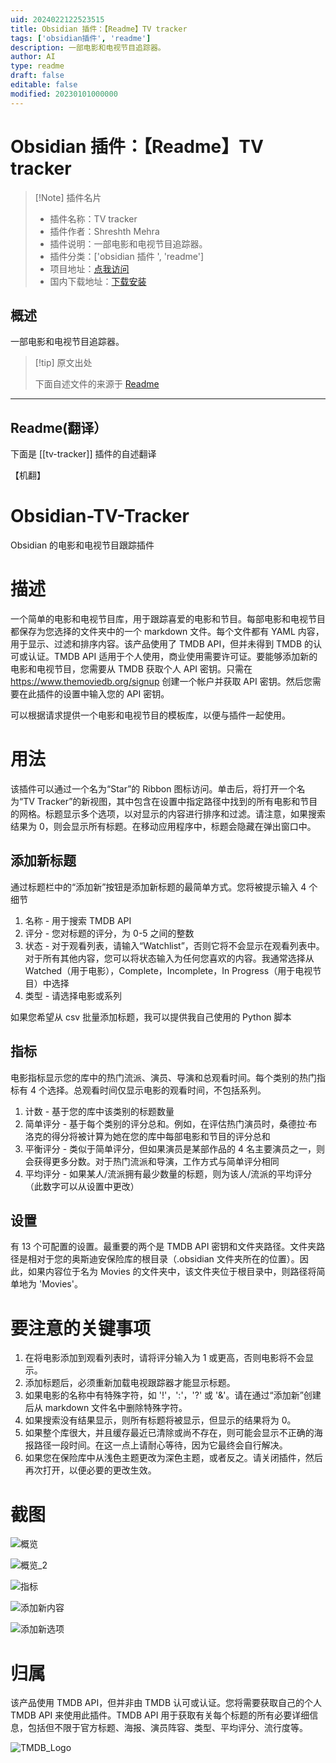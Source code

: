 ```yaml
---
uid: 2024022122523515
title: Obsidian 插件：【Readme】TV tracker
tags: ['obsidian插件', 'readme']
description: 一部电影和电视节目追踪器。
author: AI
type: readme
draft: false
editable: false
modified: 20230101000000
---
```


# Obsidian 插件：【Readme】TV tracker

> [!Note] 插件名片
> - 插件名称：TV tracker
> - 插件作者：Shreshth Mehra
> - 插件说明：一部电影和电视节目追踪器。
> - 插件分类：['obsidian 插件 ', 'readme']
> - 项目地址：[点我访问](https://github.com/Shreshth-mehra/Obsidian-TV-Tracker)
> - 国内下载地址：[下载安装](https://pkmer.cn/products/plugin/pluginMarket/?tv-tracker)

## 概述

一部电影和电视节目追踪器。

> [!tip] 原文出处
>
>下面自述文件的来源于 [Readme](https://ghproxy.net/https://raw.githubusercontent.com/Shreshth-mehra/Obsidian-TV-Tracker/main/README.md)
>

---

## Readme(翻译）

下面是 [[tv-tracker]] 插件的自述翻译

【机翻】

# Obsidian-TV-Tracker

Obsidian 的电影和电视节目跟踪插件

# 描述

一个简单的电影和电视节目库，用于跟踪喜爱的电影和节目。每部电影和电视节目都保存为您选择的文件夹中的一个 markdown 文件。每个文件都有 YAML 内容，用于显示、过滤和排序内容。该产品使用了 TMDB API，但并未得到 TMDB 的认可或认证。TMDB API 适用于个人使用，商业使用需要许可证。要能够添加新的电影和电视节目，您需要从 TMDB 获取个人 API 密钥。只需在 <https://www.themoviedb.org/signup> 创建一个帐户并获取 API 密钥。然后您需要在此插件的设置中输入您的 API 密钥。

可以根据请求提供一个电影和电视节目的模板库，以便与插件一起使用。

# 用法

该插件可以通过一个名为“Star”的 Ribbon 图标访问。单击后，将打开一个名为“TV Tracker”的新视图，其中包含在设置中指定路径中找到的所有电影和节目的网格。标题显示多个选项，以对显示的内容进行排序和过滤。请注意，如果搜索结果为 0，则会显示所有标题。在移动应用程序中，标题会隐藏在弹出窗口中。

## 添加新标题

通过标题栏中的“添加新”按钮是添加新标题的最简单方式。您将被提示输入 4 个细节

1. 名称 - 用于搜索 TMDB API
2. 评分 - 您对标题的评分，为 0-5 之间的整数
3. 状态 - 对于观看列表，请输入“Watchlist”，否则它将不会显示在观看列表中。对于所有其他内容，您可以将状态输入为任何您喜欢的内容。我通常选择从 Watched（用于电影），Complete，Incomplete，In Progress（用于电视节目）中选择
4. 类型 - 请选择电影或系列

如果您希望从 csv 批量添加标题，我可以提供我自己使用的 Python 脚本

## 指标

电影指标显示您的库中的热门流派、演员、导演和总观看时间。每个类别的热门指标有 4 个选择。总观看时间仅显示电影的观看时间，不包括系列。

1. 计数 - 基于您的库中该类别的标题数量
2. 简单评分 - 基于每个类别的评分总和。例如，在评估热门演员时，桑德拉·布洛克的得分将被计算为她在您的库中每部电影和节目的评分总和
3. 平衡评分 - 类似于简单评分，但如果演员是某部作品的 4 名主要演员之一，则会获得更多分数。对于热门流派和导演，工作方式与简单评分相同
4. 平均评分 - 如果某人/流派拥有最少数量的标题，则为该人/流派的平均评分（此数字可以从设置中更改）

## 设置

有 13 个可配置的设置。最重要的两个是 TMDB API 密钥和文件夹路径。文件夹路径是相对于您的奥斯迪安保险库的根目录（.obsidian 文件夹所在的位置）。因此，如果内容位于名为 Movies 的文件夹中，该文件夹位于根目录中，则路径将简单地为 'Movies'。

# 要注意的关键事项

1. 在将电影添加到观看列表时，请将评分输入为 1 或更高，否则电影将不会显示。
2. 添加标题后，必须重新加载电视跟踪器才能显示标题。
3. 如果电影的名称中有特殊字符，如 '!'，':'，'?' 或 '&'。请在通过“添加新”创建后从 markdown 文件名中删除特殊字符。
4. 如果搜索没有结果显示，则所有标题将被显示，但显示的结果将为 0。
5. 如果整个库很大，并且缓存最近已清除或尚不存在，则可能会显示不正确的海报路径一段时间。在这一点上请耐心等待，因为它最终会自行解决。
6. 如果您在保险库中从浅色主题更改为深色主题，或者反之。请关闭插件，然后再次打开，以便必要的更改生效。

# 截图

![概览](https://cdn.pkmer.cn/covers/tv-tracker_2_0.png!pkmer)

![概览_2](https://cdn.pkmer.cn/covers/tv-tracker_2_1.png!pkmer)

![指标](https://cdn.pkmer.cn/covers/tv-tracker_2_2.png!pkmer)

![添加新内容](https://cdn.pkmer.cn/covers/tv-tracker_2_3.png!pkmer)

![添加新选项](https://cdn.pkmer.cn/covers/tv-tracker_2_4.png!pkmer)

# 归属

该产品使用 TMDB API，但并非由 TMDB 认可或认证。您将需要获取自己的个人 TMDB API 来使用此插件。TMDB API 用于获取有关每个标题的所有必要详细信息，包括但不限于官方标题、海报、演员阵容、类型、平均评分、流行度等。

![TMDB_Logo](https://www.themoviedb.org/assets/2/v4/logos/v2/blue_square_2-d537fb228cf3ded904ef09b136fe3fec72548ebc1fea3fbbd1ad9e36364db38b.svg)

